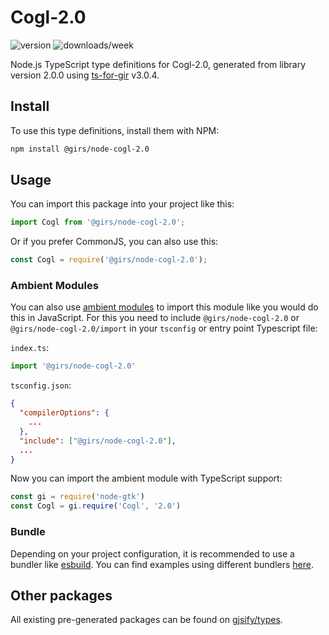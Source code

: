 
# Cogl-2.0

![version](https://img.shields.io/npm/v/@girs/node-cogl-2.0)
![downloads/week](https://img.shields.io/npm/dw/@girs/node-cogl-2.0)


Node.js TypeScript type definitions for Cogl-2.0, generated from library version 2.0.0 using [ts-for-gir](https://github.com/gjsify/ts-for-gir) v3.0.4.


## Install

To use this type definitions, install them with NPM:
```bash
npm install @girs/node-cogl-2.0
```

## Usage

You can import this package into your project like this:
```ts
import Cogl from '@girs/node-cogl-2.0';
```

Or if you prefer CommonJS, you can also use this:
```ts
const Cogl = require('@girs/node-cogl-2.0');
```

### Ambient Modules

You can also use [ambient modules](https://github.com/gjsify/ts-for-gir/tree/main/packages/cli#ambient-modules) to import this module like you would do this in JavaScript.
For this you need to include `@girs/node-cogl-2.0` or `@girs/node-cogl-2.0/import` in your `tsconfig` or entry point Typescript file:

`index.ts`:
```ts
import '@girs/node-cogl-2.0'
```

`tsconfig.json`:
```json
{
  "compilerOptions": {
    ...
  },
  "include": ["@girs/node-cogl-2.0"],
  ...
}
```

Now you can import the ambient module with TypeScript support: 

```ts
const gi = require('node-gtk')
const Cogl = gi.require('Cogl', '2.0')
```


### Bundle

Depending on your project configuration, it is recommended to use a bundler like [esbuild](https://esbuild.github.io/). You can find examples using different bundlers [here](https://github.com/gjsify/ts-for-gir/tree/main/examples).

## Other packages

All existing pre-generated packages can be found on [gjsify/types](https://github.com/gjsify/types).

